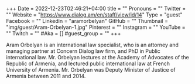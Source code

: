+++
Date = 2022-12-23T02:46:21+04:00
title = ""
Pronouns = ""
Twitter = ""
Website = "https://www.dialog.am/en/staff/view/id/14"
Type = "guest"
Facebook = ""
Linkedin = "aramorbelyan"
GitHub = ""
Thumbnail = "img/guest/Aram-Orbelyan-1.jpg"
Pinterest = ""
Instagram = ""
YouTube = ""
Twitch = ""
#Aka = []
#guest_group = ""
+++

Aram Orbelyan is an international law specialist, who is an attorney and managing partner at Concern Dialog law firm, and PhD in Public international law. Mr. Orbelyan lectures at the Academy of Advocates of the Republic of Armenia, and lectured public international law at French University of Armenia. Mr. Orbelyan was Deputy Minister of Justice of Armenia between 2011 and 2014. 
